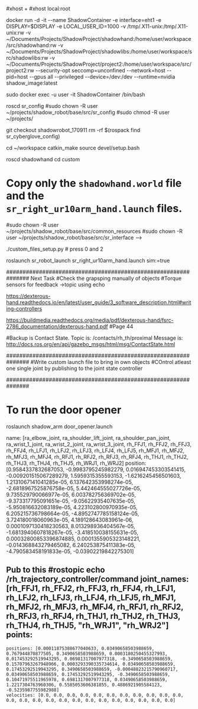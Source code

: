 #xhost +
#xhost local:root

docker run -d -it --name ShadowContainer -e interface=eht1 -e DISPLAY=$DISPLAY -e LOCAL_USER_ID=1000 -v /tmp/.X11-unix:/tmp/.X11-unix:rw -v ~/Documents/Projects/ShadowProject/shadowhand:/home/user/workspace/src/shadowhand:rw -v ~/Documents/Projects/ShadowProject/shadowlibs:/home/user/workspace/src/shadowlibs:rw -v ~/Documents/Projects/ShadowProject/project2:/home/user/workspace/src/project2:rw --security-opt seccomp=unconfined --network=host --pid=host --gpus all --privileged --device=/dev:/dev --runtime=nvidia shadow_image:latest

sudo docker exec -u user -it ShadowContainer /bin/bash

roscd sr_config
#sudo chown -R user ~/projects/shadow_robot/base/src/sr_config
#sudo chmod -R user ~/projects/ 

git checkout shadowrobot_170911
rm -rf $(rospack find sr_cyberglove_config)

cd ~/workspace
catkin_make
source devel/setup.bash


roscd shadowhand
cd custom
# Copy only the `shadowhand.world` file and the `sr_right_ur10arm_hand.launch` files.
#sudo chown -R user ~/projects/shadow_robot/base/src/common_resources
#sudo chown -R user ~/projects/shadow_robot/base/src/sr_interface -->

./custom_files_setup.py # press 0 and 2


roslaunch sr_robot_launch sr_right_ur10arm_hand.launch sim:=true

###############################################################
Next Task
#Check the grapsping manually of objects
#Torque sensors for feedback ->topic using echo

https://dexterous-hand.readthedocs.io/en/latest/user_guide/3_software_description.html#writing-controllers 

https://buildmedia.readthedocs.org/media/pdf/dexterous-hand/fsrc-2786_documentation/dexterous-hand.pdf
#Page 44



#Backup is Contact State. 
Topic is: /contacts/rh_th/proximal
Message is: http://docs.ros.org/en/api/gazebo_msgs/html/msg/ContactState.html

###############################################################
#Write custom launch file to bring in own objects
#COntrol atleast one single joint by publishing to the joint state controller   

###############################################################
# To run the door opener
roslaunch shadow_arm door_opener.launch

name: [ra_elbow_joint, ra_shoulder_lift_joint, ra_shoulder_pan_joint, ra_wrist_1_joint,
  ra_wrist_2_joint, ra_wrist_3_joint, rh_FFJ1, rh_FFJ2, rh_FFJ3, rh_FFJ4, rh_LFJ1,
  rh_LFJ2, rh_LFJ3, rh_LFJ4, rh_LFJ5, rh_MFJ1, rh_MFJ2, rh_MFJ3, rh_MFJ4, rh_RFJ1,
  rh_RFJ2, rh_RFJ3, rh_RFJ4, rh_THJ1, rh_THJ2, rh_THJ3, rh_THJ4, rh_THJ5, rh_WRJ1,
  rh_WRJ2]
position: [0.9584337832687053, -0.9983795245982279, 0.016947453303541415, -0.009201515067289279, 1.5959315355593153, -1.6216245456501603, 1.2131067141041285e-05, 6.137642353998274e-05, -2.6818967525876758e-05, 5.442464555027726e-05, 9.735529790066977e-05, 6.003782756369702e-05, -9.373317795091651e-05, -9.05622935407635e-05, -5.950816632083189e-05, 4.223102800970935e-05, 6.205215736798664e-05, -4.8952747785158124e-05, 3.724180018060963e-05, 4.189128643083961e-06, 0.0001097130418230563, 8.013298936404567e-05, -1.6813940607818267e-05, -3.418510038155631e-05, 0.00032800853396874885, 0.0001355905323148221, -0.014368843279465082, 6.240253875411383e-05, -4.790583458191833e-05, -0.03902219842275301]

Pub to this
#rostopic echo /rh_trajectory_controller/command 
joint_names: [rh_FFJ1, rh_FFJ2, rh_FFJ3, rh_FFJ4, rh_LFJ1, rh_LFJ2, rh_LFJ3, rh_LFJ4, rh_LFJ5,
  rh_MFJ1, rh_MFJ2, rh_MFJ3, rh_MFJ4, rh_RFJ1, rh_RFJ2, rh_RFJ3, rh_RFJ4, rh_THJ1,
  rh_THJ2, rh_THJ3, rh_THJ4, rh_THJ5, "rh_WRJ1", "rh_WRJ2"]
points: 
  - 
    positions: [0.00011875388677040633, 0.03490658503988659, 0.767944870877505, 0.3490658503988659, 0.0003180250455327993, 0.017453292519943295, 0.06981317007977318, -0.3490658503988659, 0.15707963267948966, 0.0003293390335734614, 0.03490658503988659, 0.17453292519943295, 0.3490658503988659, -0.00048823215790960717, 0.03490658503988659, 0.17453292519943295, -0.3490658503988659, 0.10471975511965978, 0.6981317007977318, 0.03490658503988659, 1.2217304763960306, 0.5585053606381855, 0.4886921905584123, -0.5235987755982988]
    velocities: [0.0, 0.0, 0.0, 0.0, 0.0, 0.0, 0.0, 0.0, 0.0, 0.0, 0.0, 0.0, 0.0, 0.0, 0.0, 0.0, 0.0, 0.0, 0.0, 0.0, 0.0, 0.0, 0.0, 0.0]


